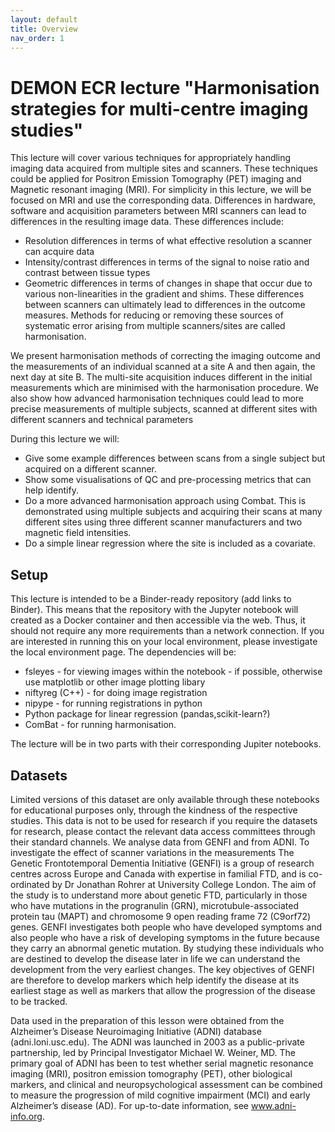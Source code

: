 ```yaml
---
layout: default
title: Overview
nav_order: 1
---
```


# DEMON ECR lecture "Harmonisation strategies for multi-centre imaging studies"
This lecture will cover various techniques for appropriately handling imaging data acquired from multiple sites and scanners. These techniques could be applied for Positron Emission Tomography (PET) imaging and Magnetic resonant imaging (MRI). For simplicity in this lecture, we will be focused on MRI and use the corresponding data.
   Differences in hardware, software and acquisition parameters between MRI scanners can lead to differences in the resulting image data. These differences include:
*	Resolution differences in terms of what effective resolution a scanner can acquire data
*	Intensity/contrast differences in terms of the signal to noise ratio and contrast between tissue types
*	Geometric differences in terms of changes in shape that occur due to various non-linearities in the gradient and shims.
These differences between scanners can ultimately lead to differences in the outcome measures. Methods for reducing or removing these sources of systematic error arising from multiple scanners/sites are called harmonisation. 

We present harmonisation methods of correcting the imaging outcome and the measurements of an individual scanned at a site A and then again, the next day at site B. The multi-site acquisition induces different in the initial measurements which are minimised with the harmonisation procedure. 
We also show how advanced harmonisation techniques could lead to more precise measurements of multiple subjects, scanned at different sites with different scanners and technical parameters  


During this lecture we will:  
*	 Give some example differences between scans from a single subject but acquired on a different scanner.
*	 Show some visualisations of QC and pre-processing metrics that can help identify.
*	 Do a more advanced harmonisation approach using Combat. This is demonstrated using multiple subjects and acquiring their scans at many different sites using three different scanner manufacturers and two magnetic field intensities.
*	Do a simple linear regression where the site is included as a covariate.

## Setup
This lecture is intended to be a Binder-ready repository (add links to Binder). This means that the repository with the Jupyter notebook will created as a Docker container and then accessible via the web. Thus, it should not require any more requirements than a network connection.
If you are interested in running this on your local environment, please investigate the local environment page. The dependencies will be:
* fsleyes - for viewing images within the notebook - if possible, otherwise use matplotlib or other image plotting libary
*	niftyreg (C++) - for doing image registration
*	nipype - for running registrations in python
*	Python package for linear regression (pandas,scikit-learn?)
*	ComBat - for running harmonisation.

The lecture will be in two parts with their corresponding Jupiter notebooks.

## Datasets
Limited versions of this dataset are only available through these notebooks for educational purposes only, through the kindness of the respective studies. This data is not to be used for research if you require the datasets for research, please contact the relevant data access committees through their standard channels. 
We analyse data from GENFI and from ADNI. To investigate the effect of scanner variations in the measurements
The Genetic Frontotemporal Dementia Initiative (GENFI) is a group of research centres across Europe and Canada with expertise in familial FTD, and is co-ordinated by Dr Jonathan Rohrer at University College London.
The aim of the study is to understand more about genetic FTD, particularly in those who have mutations in the progranulin (GRN), microtubule-associated protein tau (MAPT) and chromosome 9 open reading frame 72 (C9orf72) genes.
GENFI investigates both people who have developed symptoms and also people who have a risk of developing symptoms in the future because they carry an abnormal genetic mutation. By studying these individuals who are destined to develop the disease later in life we can understand the development from the very earliest changes. The key objectives of GENFI are therefore to develop markers which help identify the disease at its earliest stage as well as markers that allow the progression of the disease to be tracked.

Data used in the preparation of this lesson were obtained from the Alzheimer’s Disease Neuroimaging Initiative (ADNI) database (adni.loni.usc.edu). The ADNI was launched in 2003 as a public-private partnership, led by Principal Investigator Michael W. Weiner, MD. The primary goal of ADNI has been to test whether serial magnetic resonance imaging (MRI), positron emission tomography (PET), other biological markers, and clinical and neuropsychological assessment can be combined to measure the progression of mild cognitive impairment (MCI) and early Alzheimer’s disease (AD). For up-to-date information, see www.adni-info.org.









